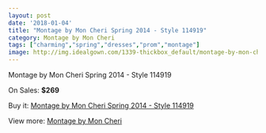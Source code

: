 ```yaml
---
layout: post
date: '2018-01-04'
title: "Montage by Mon Cheri Spring 2014 - Style 114919"
category: Montage by Mon Cheri
tags: ["charming","spring","dresses","prom","montage"]
image: http://img.idealgown.com/1339-thickbox_default/montage-by-mon-cheri-spring-2014-style-114919.jpg
---
```

Montage by Mon Cheri Spring 2014 - Style 114919

On Sales: **$269**
<a href="https://www.idealgown.com/en/montage-by-mon-cheri/609-montage-by-mon-cheri-spring-2014-style-114919.html"><amp-img layout="responsive" width="600" height="600" src="//img.idealgown.com/1339-thickbox_default/montage-by-mon-cheri-spring-2014-style-114919.jpg" alt="Montage by Mon Cheri Spring 2014 - Style 114919 0" /></a>
<a href="https://www.idealgown.com/en/montage-by-mon-cheri/609-montage-by-mon-cheri-spring-2014-style-114919.html"><amp-img layout="responsive" width="600" height="600" src="//img.idealgown.com/1340-thickbox_default/montage-by-mon-cheri-spring-2014-style-114919.jpg" alt="Montage by Mon Cheri Spring 2014 - Style 114919 1" /></a>

Buy it: [Montage by Mon Cheri Spring 2014 - Style 114919](https://www.idealgown.com/en/montage-by-mon-cheri/609-montage-by-mon-cheri-spring-2014-style-114919.html "Montage by Mon Cheri Spring 2014 - Style 114919")

View more: [Montage by Mon Cheri](https://www.idealgown.com/en/9-montage-by-mon-cheri "Montage by Mon Cheri")
